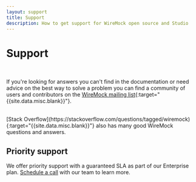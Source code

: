 ```yaml
---
layout: support
title: Support
description: How to get support for WireMock open source and Studio
---
```


# Support

<br />

If you're looking for answers you can't find in the documentation or need advice on the best way to solve a problem you can find a community of users and contributors on the [WireMock mailing list](https://groups.google.com/g/wiremock-user){:target="{{site.data.misc.blank}}"}.

<br />
[Stack Overflow](https://stackoverflow.com/questions/tagged/wiremock){:target="{{site.data.misc.blank}}"} also has many good WireMock questions and answers.

## Priority support

We offer priority support with a guaranteed SLA as part of our Enterprise plan. [Schedule a call](https://calendly.com/wiremock/wiremock-request-demo?month=2022-04) with our team to learn more.
